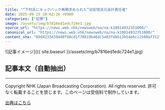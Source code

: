 ```yaml
---
title: "“下村氏にキックバック再開求められた”旧安倍派元会計責任者"
date: 2025-09-25 20:02:26 +0900
categories: ["犯罪"]
image: /assets/img/b7816ed1edc724e1.jpg
source_url: "https://news.web.nhk/newsweb/na/na-k10014932351000/"
canonical_url: "https://news.web.nhk/newsweb/na/na-k10014932351000/"
content_sha: "89d4233439440f98cd1f78019b46dc5e03f4bb12b54e6c11500af312f17024a0"
---
```


![記事イメージ]({{ site.baseurl }}/assets/img/b7816ed1edc724e1.jpg)

## 記事本文（自動抽出）
<div><div class="_13tndsj2"><nav aria-label="フッターサイトナビゲーション" class="_13tndsj4"></nav><hr class="esl7kn2s esl7kn1l esl7kn1n _14xli2ae"><p class="esl7kn2s esl7kn1m esl7kn1o _1yvk0f68 _1lugom81">Copyright NHK (Japan Broadcasting Corporation). All rights reserved. 許可なく転載することを禁じます。このページは受信料で制作しています。</p></div></div>

[出典はこちら](https://news.web.nhk/newsweb/na/na-k10014932351000/)
